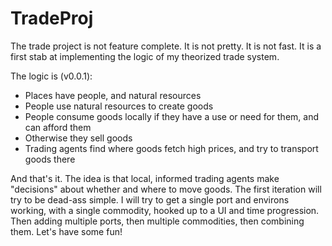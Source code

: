 # TradeProj

The trade project is not feature complete. It is not pretty. It is not fast. It is a first stab at implementing the logic of my theorized trade system.

The logic is (v0.0.1):

- Places have people, and natural resources
- People use natural resources to create goods
- People consume goods locally if they have a use or need for them, and can afford them
- Otherwise they sell goods
- Trading agents find where goods fetch high prices, and try to transport goods there

And that's it. The idea is that local, informed trading agents make "decisions" about whether and where to move goods. The first iteration will try to be dead-ass simple. I will try to get a single port and environs working, with a single commodity, hooked up to a UI and time progression. Then adding multiple ports, then multiple commodities, then combining them. Let's have some fun!
